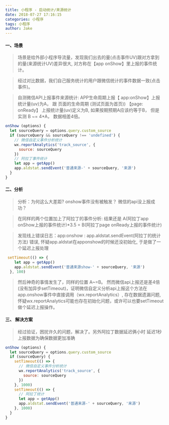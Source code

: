 ```yaml
---
title: 小程序 - 启动统计/来源统计
date: 2018-07-27 17:16:15
categories: 小程序
tags: 小程序
author: Jake
---
```


#### 一、场景
> 场景是给外部小程序导流量，发现我们出去的量(点击事件UV)跟对方拿到的量(来源统计UV)差异很大, 对方称在【app onShow】里上报的事件统计。 

> 经过对比数据，我们自己服务统计的用户跟微信统计的事件数据一致(点击事件)。

> 自测微信API上报事件来源统计:  APP生命周期上报【 app:onShow】上报统计量(uv)为A， 跟 页面的生命周期 (测试页面为首页)) 【page: onReady】 上报统计量(uv)定义为B,  如果按期预期A应该约等于B， 但是实测 B ~= 4*A， 数据相差4倍。

``` javascript
onShow (options) {
  let sourceQuery = options.query.custom_source
  if (sourceQuery && sourceQuery !== 'undefined') {
    // 微信自定义事件分析统计
    wx.reportAnalytics('track_source', {
      source: sourceQuery
    })
    // 阿拉丁事件统计
    let app = getApp()
    app.aldstat.sendEvent('普通来源-' + sourceQuery, '来源')
  }
}
```

#### 二、分析
> 分析：为何这么大差距?  onshow事件没有被触发？ 微信的api没上报成功？

> 在同样的两个位置加上了阿拉丁的事件分析:  结果还是 A(阿拉丁app onShow上报的事件统计)*3.5 = B(阿拉丁page onReady上报的事件统计)

> 发现线上错误日志：app:onshow :  app.aldstat.sendEvent(阿拉丁的统计方法) 错误,  怀疑app.aldstat在apponshow的时候还没初始化, 于是做了一个延迟上报处理

  ``` javascript
   setTimeout(() => {
      let app = getApp()
      app.aldstat.sendEvent('普通来源show-' + sourceQuery, '来源')
    }, 100)
  ```
> 然后神奇的事情发生了，同样的位置 A~=B。 然而微信api上报还是差4倍(没有加异步setTimeout)，证明微信自定义分析api上报这个方法在app.onshow事件中直接调用（wx.reportAnalytics）, 存在数据遗漏问题, 怀疑wx.reportAnalytics可能也存在初始化问题，或许可以也要setTimeout做个延迟上报操作。

#### 三、 解决方案
> 经过验证，困扰许久的问题，解决了。另外阿拉丁数据延迟俩小时
> 延迟1秒上报数据为确保数据更加准确

``` javascript
onShow (options) {
  let sourceQuery = options.query.custom_source
  if (sourceQuery) {
    setTimeout(() => {
      // 微信自定义事件分析统计
      wx.reportAnalytics('track_source', {
        source: sourceQuery
      })
    }, 1000)
    setTimeout(() => {
      // 阿拉丁统计
      let app = getApp()
      app.aldstat.sendEvent('普通来源-' + sourceQuery, '来源')
    }, 1000)
  }
}
```

